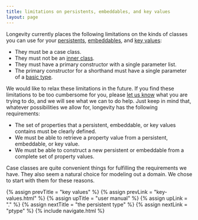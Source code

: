 ```yaml
---
title: limitations on persistents, embeddables, and key values
layout: page
---
```


Longevity currently places the following limitations on the kinds of
classes you can use for your [persistents](persistent),
[embeddables](embeddable), and [key values](key-values.html):

- They must be a case class.
- They must not be an [inner class](http://docs.scala-lang.org/tutorials/tour/inner-classes.html).
- They must have a primary constructor with a single parameter list.
- The primary constructor for a shorthand must have a single parameter
  of a [basic type](basics.html).

We would like to relax these limitations in the future. If you find
these limitations to be too cumbersome for you, please [let us
know](http://longevityframework.github.io/longevity/discussions.html)
what you are trying to do, and we will see what we can to do help.
Just keep in mind that, whatever possibilities we allow for, longevity
has the following requirements:

- The set of properties that a persistent, embeddable, or key values contains must be clearly defined.
- We must be able to retrieve a property value from a persistent,
  embeddable, or key value.
- We must be able to construct a new persistent or embeddable from a complete set of property values.

Case classes are quite convenient things for fulfilling the
requirements we have. They also seem a natural choice for modeling out
a domain. We chose to start with them for these reasons.

{% assign prevTitle = "key values" %}
{% assign prevLink = "key-values.html" %}
{% assign upTitle = "user manual" %}
{% assign upLink = "." %}
{% assign nextTitle = "the persistent type" %}
{% assign nextLink = "ptype" %}
{% include navigate.html %}
